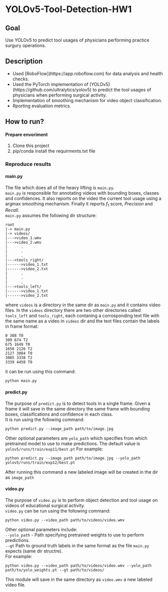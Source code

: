 # YOLOv5-Tool-Detection-HW1
## Goal
Use YOLOv5 to predict tool usages of physicians performing practice surgury operations.<br>

## Description
<ul>
  <li> Used [RoboFlow](https://app.roboflow.com) for data analysis and health checks.  </li>
  <li> Used the PyTorch implementation of [YOLOv5](https://github.com/ultralytics/yolov5) to predict the tool usages of physicians when performing surgical activity. 
 </li>
  <li> Implementation of smoothing mechanism for video object classification.</li>
  <li> Rporting evaluation metrics.</li>
 </ul>

## How to run?
#### Prepare envoriment
1. Clone this project
2. pip/conda install the requirments.txt file

### Reproduce results
#### main.py
The file which does all of the heavy lifting is `main.py`. <br>
`main.py` is responsible for annotating videos with bounding boxes, classes and confidences. It also reports on the video the current tool usage using a argmax smoothing mechanism. Finally it reports $f_{1}$ score, $Precision$ and $Recall$. <br>
`main.py` assumes the following dir structure:
```
root
|-> main.py
|-> videos/
|--->video_1.wmv
|--->video_2.wmv
|      .
|      .
|      .
|--->tools_right/
|------>video_1.txt
|------>video_2.txt
|      .
|      .
|      .
|--->tools_left/
|------>video_1.txt
|------>video_2.txt
```
where `videos` is a directory in the same dir as `main.py` and it contains video files. In the `videos` directory there are two other directories called `tools_left` and `tools_right`, each contaning a corrosponding text file with the same name as a video in `videos` dir and the text files contain the labels in frame format:
```
0 308 T0
309 674 T2
675 1649 T0
1650 2126 T2
2127 3084 T0
3085 3338 T2
3339 4450 T0
```
it can be run using this command:
```
python main.py
```
#### predict.py
The purpose of `predict.py` is to detect tools in a single frame. Given a frame it will save in the same directory the same frame with bounding boxes, classifications and confidence in each class.<br>
It is run using the following command:
```
python predict.py --image_path path/to/image.jpg
```
Other optional parameters are `yolo_path` which specifies from which pretrained model to use to make predictions. The default value is `yolov5/runs/train/exp11/best.pt` For example:
```
python predict.py --image_path path/to/image.jpg --yolo_path yolov5/runs/train/exp12/best.pt
```
After running this command a new labeled image will be created in the dir as `image_path` 
#### video.py
The purpose of `video.py` is to perform object detection and tool usage on videos of educational surgical activity.<br>
`video.py` can be run using the following command:
```
python video.py --video_path path/to/videos/video.wmv
```
Other optional parameters include:<br>
`--yolo_path` - Path specifying pretrained weights to use to perform predictions.<br>
`--gt` Path to ground truth labels in the same format as the file `main.py` expects (same dir structre).<br>
For example:
```
python video.py --video_path path/to/videos/video.wmv --yolo_path path/to/yolo_weights.pt --gt path/to/videos/
```
This module will save in the same directory as `video.wmv` a new labeled video file. 
